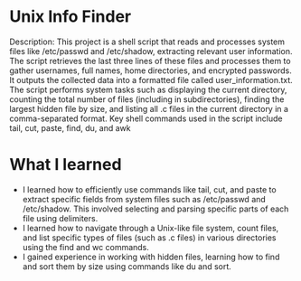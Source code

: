 # Unix Info Finder 
Description: This project is a shell script that reads and processes system files like /etc/passwd and /etc/shadow, extracting relevant user information. The script retrieves the last three lines of these files and processes them to gather usernames, full names, home directories, and encrypted passwords. It outputs the collected data into a formatted file called user_information.txt.
The script performs system tasks such as displaying the current directory, counting the total number of files (including in subdirectories), finding the largest hidden file by size, and listing all .c files in the current directory in a comma-separated format.
Key shell commands used in the script include tail, cut, paste, find, du, and awk

# What I learned 
- I learned how to efficiently use commands like tail, cut, and paste to extract specific fields from system files such as /etc/passwd and /etc/shadow. This involved selecting and parsing specific parts of each file using delimiters.
-  I learned how to navigate through a Unix-like file system, count files, and list specific types of files (such as .c files) in various directories using the find and wc commands.
-  I gained experience in working with hidden files, learning how to find and sort them by size using commands like du and sort. 
